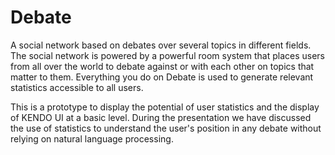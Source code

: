Debate
======

A social network based on debates over several topics in different fields. The social network is powered by a powerful room system that places users from all over the world to debate against or with each other on topics that matter to them. Everything you do on Debate is used to generate relevant statistics accessible to all users. 

This is a prototype to display the potential of user statistics and the display of KENDO UI at a basic level. During the presentation we have discussed the use of statistics to understand the user's position in any debate without relying on natural language processing. 


